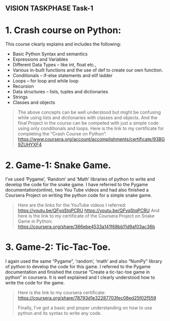 ## VISION TASKPHASE Task-1
# 1.	Crash course on Python:
This course clearly explains and includes the following:
-	Basic Python Syntax and semantics
-	Expressions and Variables
-	Different Data Types – like int, float etc.,
-	Various in-built functions and the use of def to create our own function.
-	Conditionals – if-else statements and elif ladder
-	Loops – for loop and while loop
-	Recursion
-	Data structures – lists, tuples and dictionaries
-	Strings
-	Classes and objects
> The above concepts can be well understood but might be confusing while using lists and dictionaries with classes and objects. And the final Project in the course can be competed with just a simple code using only conditionals and loops.
Here is the link to my certificate for completing the “Crash Course on Python”:
https://www.coursera.org/account/accomplishments/certificate/93BG9ZUHYXF4
# 2.	Game-1: Snake Game.
I’ve used ‘Pygame’, ‘Random’ and ‘Math’ libraries of python to write and develop the code for the snake game. I have referred to the Pygame documentation(online), two You Tube videos and had also finished a Coursera Project on writing the python code for a simple snake game.
> Here are the links for the YouTube videos I referred:
> https://youtu.be/QFvqStqPCRU
> https://youtu.be/QFvqStqPCRU
> And here is the link to my certificate of the Coursera Project on Snake Game in Python:
> https://coursera.org/share/366ebe4533a141f68bb11d9af03ac36b
# 3.	Game-2: Tic-Tac-Toe.
I again used the same “Pygame”, ‘random’, ‘math’ and also “NumPy” library of python to develop the code for this game. I referred to the Pygame documentation and finished the course “Create a tic-tac-toe game in python” in coursera. It is well explained and I clearly understood how to write the code for the game.
> Here is the link to my coursera certificate:
> https://coursera.org/share/78793d1e32287703fec08ed25f02f559
>
> Finally, I’ve got a basic and proper understanding on how to use python and its syntax to write any code.
